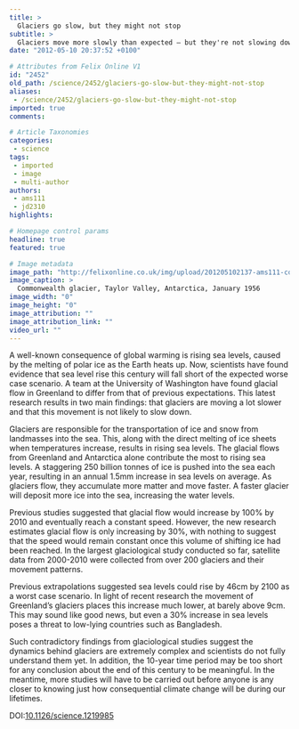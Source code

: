 ```yaml
---
title: >
  Glaciers go slow, but they might not stop
subtitle: >
  Glaciers move more slowly than expected – but they're not slowing down either
date: "2012-05-10 20:37:52 +0100"

# Attributes from Felix Online V1
id: "2452"
old_path: /science/2452/glaciers-go-slow-but-they-might-not-stop
aliases:
 - /science/2452/glaciers-go-slow-but-they-might-not-stop
imported: true
comments:

# Article Taxonomies
categories:
 - science
tags:
 - imported
 - image
 - multi-author
authors:
 - ams111
 - jd2310
highlights:

# Homepage control params
headline: true
featured: true

# Image metadata
image_path: "http://felixonline.co.uk/img/upload/201205102137-ams111-commonwealth-glacier-face.jpg"
image_caption: >
  Commonwealth glacier, Taylor Valley, Antarctica, January 1956
image_width: "0"
image_height: "0"
image_attribution: ""
image_attribution_link: ""
video_url: ""
---
```


A well-known consequence of global warming is rising sea levels, caused by the melting of polar ice as the Earth heats up. Now, scientists have found evidence that sea level rise this century will fall short of the expected worse case scenario. A team at the University of Washington have found glacial flow in Greenland to differ from that of previous expectations. This latest research results in two main findings: that glaciers are moving a lot slower and that this movement is not likely to slow down.

Glaciers are responsible for the transportation of ice and snow from landmasses into the sea. This, along with the direct melting of ice sheets when temperatures increase, results in rising sea levels. The glacial flows from Greenland and Antarctica alone contribute the most to rising sea levels. A staggering 250 billion tonnes of ice is pushed into the sea each year, resulting in an annual 1.5mm increase in sea levels on average. As glaciers flow, they accumulate more matter and move faster. A faster glacier will deposit more ice into the sea, increasing the water levels.

Previous studies suggested that glacial flow would increase by 100% by 2010 and eventually reach a constant speed. However, the new research estimates glacial flow is only increasing by 30%, with nothing to suggest that the speed would remain constant once this volume of shifting ice had been reached. In the largest glaciological study conducted so far, satellite data from 2000-2010 were collected from over 200 glaciers and their movement patterns.

Previous extrapolations suggested sea levels could rise by 46cm by 2100 as a worst case scenario. In light of recent research the movement of Greenland’s glaciers places this increase much lower, at barely above 9cm. This may sound like good news, but even a 30% increase in sea levels poses a threat to low-lying countries such as Bangladesh.

Such contradictory findings from glaciological studies suggest the dynamics behind glaciers are extremely complex and scientists do not fully understand them yet. In addition, the 10-year time period may be too short for any conclusion about the end of this century to be meaningful. In the meantime, more studies will have to be carried out before anyone is any closer to knowing just how consequential climate change will be during our lifetimes.

DOI:[10.1126/science.1219985](http://www.sciencemag.org/content/336/6081/576/suppl/DC1)
